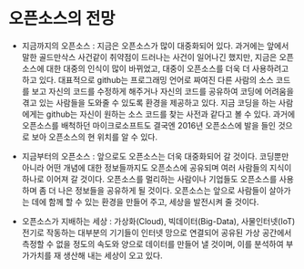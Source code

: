 오픈소스의 전망
==============
 * 지금까지의 오픈소스 : 지금은 오픈소스가 많이 대중화되어 있다. 과거에는 앞에서 말한 골드만삭스 사건같이 취약점이 드러나는 사건이 일어나긴 했지만, 지금은 오픈소스에 대한 대중의 인식이 많이 바뀌었고, 대중이 오픈소스를 더욱 더 사용하려고 하고 있다. 대표적으로 github는 프로그래밍 언어로 짜여진 다른 사람의 소스 코드를 보고 자신의 코드를 수정하게 해주거나 자신의 코드를 공유하여 코딩에 어려움을 겪고 있는 사람들을 도와줄 수 있도록 환경을 제공하고 있다. 지금 코딩을 하는 사람에게는 github는 자신이 원하는 소스 코드를 찾는 사전과 같다고 볼 수 있다. 과거에 오픈소스를 배척하던 마이크로소프트도 결국엔 2016년 오픈소스에 발을 들인 것으로 보아 오픈소스의 현 위치를 알 수 있다.

 * 지금부터의 오픈소스 : 앞으로도 오픈소스는 더욱 대중화되어 갈 것이다. 코딩뿐만 아니라 어떤 개념에 대한 정보들까지도 오픈소스에 공유되며 여러 사람들의 지식이 하나로 이어져 갈 것이다. 오픈소스를 멀리하는 사람이나 기업들도 오픈소스를 사용하며 좀 더 나은 정보들을 공유하게 될 것이다. 오픈소스는 앞으로 사람들이 살아가는 데에 함께 할 수 있는 환경을 만들어 주고, 세상을 발전시켜 줄 것이다.

 * 오픈소스가 지배하는 세상 : 가상화(Cloud), 빅데이터(Big-Data), 사물인터넷(IoT)
전기로 작동하는 대부분의 기기들이 인터넷 망으로 연결되어 공유된 가상 공간에서 측정할 수 없을 정도의 속도와 양으로 데이터를 만들어 낼 것이며, 이를 분석하여 부가가치를 재 생산해 내는 세상이 오고 있다.
